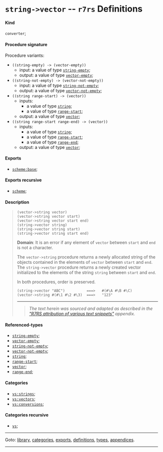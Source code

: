 

<a id='definition__r7rs__string-_3e_vector'></a>

# `string->vector` -- `r7rs` Definitions


<a id='definition__r7rs__string-_3e_vector__kind'></a>

#### Kind

`converter`;


<a id='definition__r7rs__string-_3e_vector__procedure-signature'></a>

#### Procedure signature

Procedure variants:
 * `((string-empty) -> (vector-empty))`
   * input: a value of type [`string-empty`](../../r7rs/types/string-empty.md#type__r7rs__string-empty);
   * output: a value of type [`vector-empty`](../../r7rs/types/vector-empty.md#type__r7rs__vector-empty);
 * `((string-not-empty) -> (vector-not-empty))`
   * input: a value of type [`string-not-empty`](../../r7rs/types/string-not-empty.md#type__r7rs__string-not-empty);
   * output: a value of type [`vector-not-empty`](../../r7rs/types/vector-not-empty.md#type__r7rs__vector-not-empty);
 * `((string range-start) -> (vector))`
   * inputs:
     * a value of type [`string`](../../r7rs/types/string.md#type__r7rs__string);
     * a value of type [`range-start`](../../r7rs/types/range-start.md#type__r7rs__range-start);
   * output: a value of type [`vector`](../../r7rs/types/vector.md#type__r7rs__vector);
 * `((string range-start range-end) -> (vector))`
   * inputs:
     * a value of type [`string`](../../r7rs/types/string.md#type__r7rs__string);
     * a value of type [`range-start`](../../r7rs/types/range-start.md#type__r7rs__range-start);
     * a value of type [`range-end`](../../r7rs/types/range-end.md#type__r7rs__range-end);
   * output: a value of type [`vector`](../../r7rs/types/vector.md#type__r7rs__vector);


<a id='definition__r7rs__string-_3e_vector__exports'></a>

#### Exports

 * [`scheme:base`](../../r7rs/exports/scheme_3a_base.md#export__r7rs__scheme_3a_base);


<a id='definition__r7rs__string-_3e_vector__exports-recursive'></a>

#### Exports recursive

 * [`scheme`](../../r7rs/exports/scheme.md#export__r7rs__scheme);


<a id='definition__r7rs__string-_3e_vector__description'></a>

#### Description

> ````
> (vector->string vector)
> (vector->string vector start)
> (vector->string vector start end)
> (string->vector string)
> (string->vector string start)
> (string->vector string start end)
> ````
> 
> 
> **Domain**:  It is an error if any element of `vector` between `start`
> and `end` is not a character.
> 
> The `vector->string` procedure returns a newly allocated string of the objects contained
> in the elements of `vector`
> between `start` and `end`.
> The `string->vector` procedure returns a newly
> created vector initialized to the elements of the string `string`
> between `start` and `end`.
> 
> In both procedures, order is preserved.
> 
> 
> ````
> (string->vector "ABC")          ===>   #(#\A #\B #\C)
> (vector->string #(#\1 #\2 #\3)  ===>   "123"
> ````
> 
> 
> ----
> > *The text herein was sourced and adapted as described in the ["R7RS attribution of various text snippets"](../../r7rs/appendices/attribution.md#appendix__r7rs__attribution) appendix.*


<a id='definition__r7rs__string-_3e_vector__referenced-types'></a>

#### Referenced-types

 * [`string-empty`](../../r7rs/types/string-empty.md#type__r7rs__string-empty);
 * [`vector-empty`](../../r7rs/types/vector-empty.md#type__r7rs__vector-empty);
 * [`string-not-empty`](../../r7rs/types/string-not-empty.md#type__r7rs__string-not-empty);
 * [`vector-not-empty`](../../r7rs/types/vector-not-empty.md#type__r7rs__vector-not-empty);
 * [`string`](../../r7rs/types/string.md#type__r7rs__string);
 * [`range-start`](../../r7rs/types/range-start.md#type__r7rs__range-start);
 * [`vector`](../../r7rs/types/vector.md#type__r7rs__vector);
 * [`range-end`](../../r7rs/types/range-end.md#type__r7rs__range-end);


<a id='definition__r7rs__string-_3e_vector__categories'></a>

#### Categories

 * [`vs:strings`](../../r7rs/categories/vs_3a_strings.md#category__r7rs__vs_3a_strings);
 * [`vs:vectors`](../../r7rs/categories/vs_3a_vectors.md#category__r7rs__vs_3a_vectors);
 * [`vs:conversions`](../../r7rs/categories/vs_3a_conversions.md#category__r7rs__vs_3a_conversions);


<a id='definition__r7rs__string-_3e_vector__categories-recursive'></a>

#### Categories recursive

 * [`vs`](../../r7rs/categories/vs.md#category__r7rs__vs);

----

Goto: [library](../../r7rs/_index.md#library__r7rs), [categories](../../r7rs/categories/_index.md#toc__r7rs__categories), [exports](../../r7rs/exports/_index.md#toc__r7rs__exports), [definitions](../../r7rs/definitions/_index.md#toc__r7rs__definitions), [types](../../r7rs/types/_index.md#toc__r7rs__types), [appendices](../../r7rs/appendices/_index.md#toc__r7rs__appendices).

----


